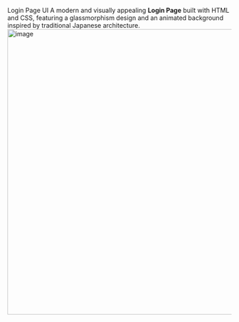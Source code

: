 Login Page UI
A modern and visually appealing **Login Page** built with HTML and CSS, featuring a glassmorphism design and an animated background inspired by traditional Japanese architecture.
<img width="1359" height="641" alt="image" src="https://github.com/user-attachments/assets/6da7cdb6-4926-4a90-a362-9bdb289f9080" />
